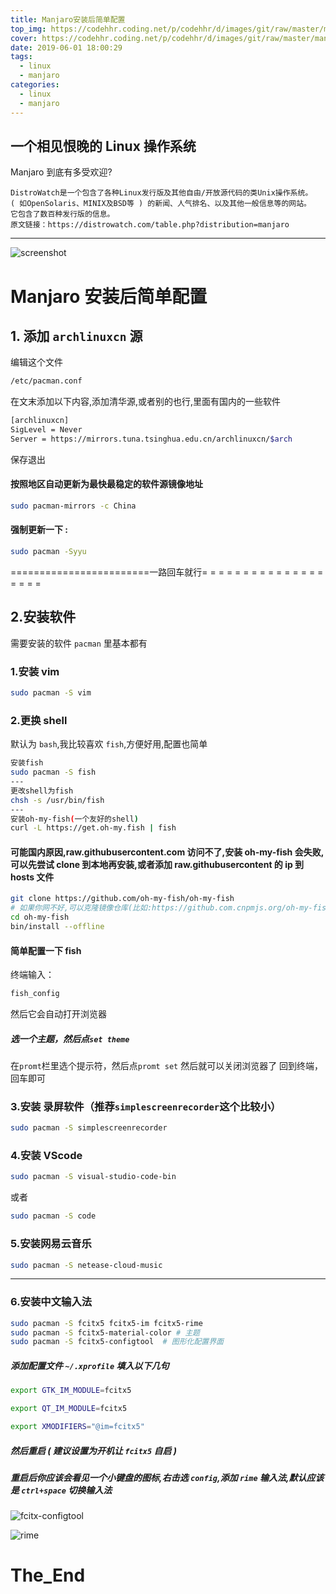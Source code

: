 ```yaml
---
title: Manjaro安装后简单配置
top_img: https://codehhr.coding.net/p/codehhr/d/images/git/raw/master/manjaro/manjaro-top-img.png
cover: https://codehhr.coding.net/p/codehhr/d/images/git/raw/master/manjaro/manjaro_screenshot.png
date: 2019-06-01 18:00:29
tags:
  - linux
  - manjaro
categories:
  - linux
  - manjaro
---
```


## 一个相见恨晚的 Linux 操作系统

Manjaro 到底有多受欢迎?

```
DistroWatch是一个包含了各种Linux发行版及其他自由/开放源代码的类Unix操作系统。
( 如OpenSolaris、MINIX及BSD等 ) 的新闻、人气排名、以及其他一般信息等的网站。
它包含了数百种发行版的信息。
原文链接：https://distrowatch.com/table.php?distribution=manjaro
```

---

![screenshot](https://codehhr.coding.net/p/codehhr/d/images/git/raw/master/i3/i3.png)

# Manjaro 安装后简单配置

## 1. 添加 `archlinuxcn` 源

编辑这个文件

```bash
/etc/pacman.conf
```

在文末添加以下内容,添加清华源,或者别的也行,里面有国内的一些软件

```bash
[archlinuxcn]
SigLevel = Never
Server = https://mirrors.tuna.tsinghua.edu.cn/archlinuxcn/$arch
```

保存退出

#### 按照地区自动更新为最快最稳定的软件源镜像地址

```bash
sudo pacman-mirrors -c China
```

#### 强制更新一下 :

```bash
sudo pacman -Syyu
```

========================一路回车就行= = = = = = = = = = = = = = = = = = =

## 2.安装软件

需要安装的软件 `pacman` 里基本都有

### 1.安装 vim

```bash
sudo pacman -S vim
```

### 2.更换 shell

默认为 `bash`,我比较喜欢 `fish`,方便好用,配置也简单

```bash
安装fish
sudo pacman -S fish
---
更改shell为fish
chsh -s /usr/bin/fish
---
安装oh-my-fish(一个友好的shell)
curl -L https://get.oh-my.fish | fish
```

#### 可能国内原因,raw.githubusercontent.com 访问不了,安装 oh-my-fish 会失败,可以先尝试 clone 到本地再安装,或者添加 raw.githubusercontent 的 ip 到 hosts 文件

```bash
git clone https://github.com/oh-my-fish/oh-my-fish
# 如果你网不好,可以克隆镜像仓库(比如:https://github.com.cnpmjs.org/oh-my-fish/oh-my-fish)
cd oh-my-fish
bin/install --offline
```

#### 简单配置一下 fish

终端输入：

```bash
fish_config
```

然后它会自动打开浏览器

##### 选一个主题，然后点`set theme`

在`promt`栏里选个提示符，然后点`promt set`
然后就可以关闭浏览器了
回到终端，回车即可

### 3.安装 录屏软件（推荐`simplescreenrecorder`这个比较小）

```bash
sudo pacman -S simplescreenrecorder
```

### 4.安装 VScode

```bash
sudo pacman -S visual-studio-code-bin
```

或者

```bash
sudo pacman -S code
```

### 5.安装网易云音乐

```bash
sudo pacman -S netease-cloud-music
```

---

### 6.安装中文输入法

```bash
sudo pacman -S fcitx5 fcitx5-im fcitx5-rime
sudo pacman -S fcitx5-material-color # 主题
sudo pacman -S fcitx5-configtool  # 图形化配置界面

```

##### 添加配置文件 `~/.xprofile` 填入以下几句

```bash
export GTK_IM_MODULE=fcitx5

export QT_IM_MODULE=fcitx5

export XMODIFIERS="@im=fcitx5"
```

##### 然后重启 ( 建议设置为开机让 `fcitx5` 自启 )

##### 重启后你应该会看见一个小键盘的图标,右击选 `config`,添加 `rime` 输入法,默认应该是 `ctrl+space` 切换输入法

![fcitx-configtool](https://codehhr.coding.net/p/codehhr/d/images/git/raw/master/manjaro/fcitx-configtool.png)

![rime](https://codehhr.coding.net/p/codehhr/d/images/git/raw/master/manjaro/rime.png)

# The_End
